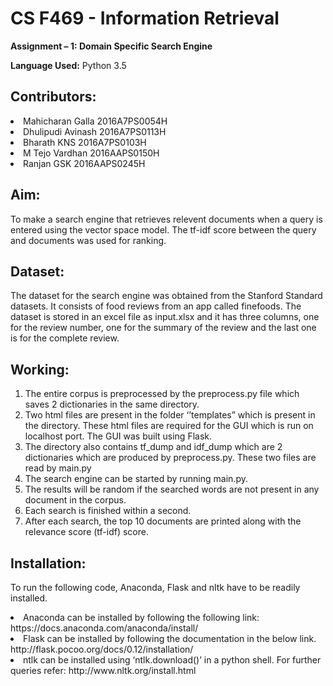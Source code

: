 <h1>CS F469 - Information Retrieval</h1>
<p><b>Assignment – 1: Domain Specific Search Engine</b></p>
<p><b>Language Used:</b>	Python 3.5</p>

<h2>Contributors:</h2>
<li>Mahicharan Galla		  2016A7PS0054H</li>
<li>Dhulipudi Avinash		  2016A7PS0113H</li>
<li>Bharath KNS			      2016A7PS0103H</li>
<li>M Tejo Vardhan			  2016AAPS0150H</li>
<li>Ranjan GSK            2016AAPS0245H</li>

<h2>Aim:</h2>
To make a search engine that retrieves relevent documents when a query is entered using the vector space model. The tf-idf score between the query and documents was used for ranking.

<h2>Dataset:</h2>
The dataset for the search engine was obtained from the Stanford Standard datasets. It consists of food reviews from an app called finefoods. The dataset is stored in an excel file as input.xlsx and it has three columns, one for the review number, one for the summary of the review and the last one is for the complete review. 

<h2>Working:</h2>

1.	The entire corpus is preprocessed by the preprocess.py file which saves 2 dictionaries in the same directory.
2.	Two html files are present in the folder ‘’templates” which is present in the directory. These html files are required for the GUI which is run on localhost port. The GUI was built using Flask.
3.	The directory also contains tf_dump and idf_dump which are 2 dictionaries which are produced by preprocess.py. These two files are read by main.py
4.	The search engine can be started by running main.py.
5.	The results will be random if the searched words are not present in any document in the corpus.
6.	Each search is finished within a second.
7.	After each search, the top 10 documents are printed along with the relevance score (tf-idf) score.

<h2>Installation:</h2>

To run the following code, Anaconda, Flask and nltk have to be readily installed.
<li>  Anaconda can be installed by following the following link: https://docs.anaconda.com/anaconda/install/</li>
<li>	Flask can be installed by following the documentation in the below link. http://flask.pocoo.org/docs/0.12/installation/</li>
<li>	ntlk can be installed using ‘ntlk.download()’ in a python shell. For further queries refer: http://www.nltk.org/install.html</li>
